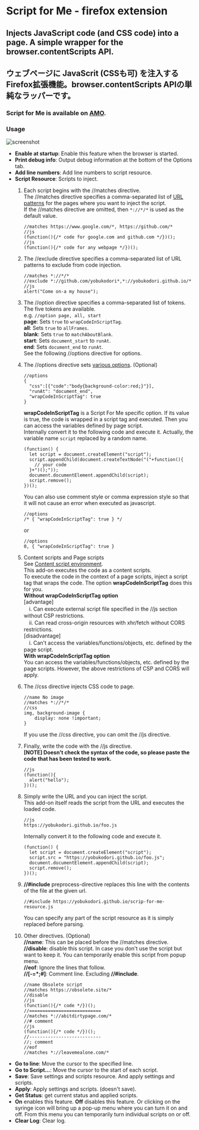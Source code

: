 # Script for Me - firefox extension
## Injects JavaScript code (and CSS code) into a page. A simple wrapper for the browser.contentScripts API.
## ウェブページに JavaScrit (CSSも可) を注入するFirefox拡張機能。browser.contentScripts APIの単純なラッパーです。
### Script for Me is available on [AMO](https://addons.mozilla.org/firefox/addon/script-for-me/).
### Usage
![screenshot](https://user-images.githubusercontent.com/32874862/229333369-2c64db2a-bff3-4333-99a3-3236d3c5b805.jpg)
- **Enable at startup**: Enable this feature when the browser is started.  
- **Print debug info**:  Output debug information at the bottom of the Options tab.  
- **Add line numbers**:  Add line numbers to script resource.  
- **Script Resource**: Scripts to inject.    
  1. Each script begins with the //matches directive.  
The //matches directive specifies a comma-separated list of [URL patterns](https://developer.mozilla.org/docs/Mozilla/Add-ons/WebExtensions/Match_patterns) for the pages where you want to inject the script.  
If the //matches directive are omitted, then ` *://*/* ` is used as the default value.
        ```
        //matches https://www.google.com/*, https://github.com/*
        //js
        (function(){/* code for google.com and github.com */})();
        //js
        (function(){/* code for any webpage */})();
        
        ```
  1. The //exclude directive specifies a comma-separated list of URL patterns to exclude from code injection.
        ```
        //matches *://*/*
        //exclude *://github.com/yobukodori*,*://yobukodori.github.io/*
        //js
        alert("Come on-a my house");
        ```
  1. The //option directive specifies a comma-separated list of tokens. The five tokens are available.  
    e.g. `//option page, all, start`  
     **page**: Sets `true` to `wrapCodeInScriptTag`.  
     **all**: Sets `true` to `allFrames`.  
     **blank**: Sets `true` to `matchAboutBlank`.  
     **start**: Sets `document_start` to `runAt`.  
     **end**: Sets `document_end` to `runAt`.  
    See the following //options directive for options.  
  1. The //options directive sets [various options](https://developer.mozilla.org/docs/Mozilla/Add-ons/WebExtensions/API/contentScripts/register). (Optional)  
        ```
        //options  
        {  
          "css":[{"code":"body{background-color:red;}"}],
          "runAt": "document_end",  
          "wrapCodeInScriptTag": true
        }
        ```
        **wrapCodeInScriptTag** is a Script For Me specific option. If its value is true, the code is wrapped in a script tag and executed. Then you can access the variables defined by page script.  
Internally convert it to the following code and execute it. Actually, the variable name ` script ` replaced by a random name.  
        ```
        (function() {  
          let script = document.createElement("script");  
          script.appendChild(document.createTextNode("("+function(){  
            // your code  
          }+")();"));  
          document.documentElement.appendChild(script);  
          script.remove();  
        })();  
        ```
        You can also use comment style or comma expression style so that it will not cause an error when executed as javascript.
        ```
        //options  
        /* { "wrapCodeInScriptTag": true } */  
        ```
        or
        ```
        //options  
        0, { "wrapCodeInScriptTag": true }
        ```
  1. Content scripts and Page scripts  
  See [Content script environment](https://developer.mozilla.org/docs/Mozilla/Add-ons/WebExtensions/Content_scripts#Content_script_environment).  
  This add-on executes the code as a content scripts.  
  To execute the code in the context of a page scripts, inject a script tag that wraps the code. The option **wrapCodeInScriptTag** does this for you.  
  **Without wrapCodeInScriptTag option**  
    [advantage]  
    　i. Can execute external script file specified in the //js section without CSP restrictions.  
    　ii. Can read cross-origin resources with xhr/fetch without CORS restrictions.  
    [disadvantage]  
    　i. Can't access the variables/functions/objects, etc. defined by the page script.   
  **With wrapCodeInScriptTag option**  
  You can access the variables/functions/objects, etc. defined by the page scripts. However, the above restrictions of CSP and CORS will apply.  
  1. The //css directive injects CSS code to page.  
        ```
        //name No image
        //matches *://*/*
        //css
        img, background-image {
            display: none !important;
        }
        ```
        If you use the //css directive, you can omit the //js directive.  
  1. Finally, write the code with the //js directive.  
  **[NOTE] Doesn't check the syntax of the code, so please paste the code that has been tested to work.**  
        ```
        //js  
        (function(){
          alert("hello");
        })();
        ```
  1. Simply write the URL and you can inject the script.  
  This add-on itself reads the script from the URL and executes the loaded code.  
        ```
        //js  
        https://yobukodori.github.io/foo.js  
        ```
        Internally convert it to the following code and execute it.  
        ```
        (function() {  
          let script = document.createElement("script");  
          script.src = "https://yobukodori.github.io/foo.js";  
          document.documentElement.appendChild(script);  
          script.remove();  
        })();  
        ```
  1. **//#include** preprocess-directive replaces this line with the contents of the file at the given url.
        ```
        //#include https://yobukodori.github.io/scrip-for-me-resource.js
        ```
        You can specify any part of the script resource as it is simply replaced before parsing.  
        
  1. Other directives. (Optional)  
  **//name**: This can be placed before the //matches directive.  
  **//disable**: disable this script. In case you don't use the script but want to keep it. You can temporarily enable this script from popup menu.  
  **//eof**: Ignore the lines that follow.    
  **//[-=*;#]**: Comment line. Excluding **//#include**.  
        ```
        //name Obsolete script  
        //matches https://obsolete.site/*
        //disable
        //js  
        (function(){/* code */})();  
        //===========================
        //matches *://abitdirtypage.com/*  
        //# comment
        //js  
        (function(){/* code */})();  
        //---------------------------  
        //; comment  
        //eof  
        //matches *://leavemealone.com/*  
        ```
- **Go to line**: Move the cursor to the specified line.
- **Go to Script...**: Move the cursor to the start of each script.
- **Save**: Save settings and scripts resource. And apply settings and scripts.
- **Apply**: Apply settings and scripts. (doesn't save).
- **Get Status**: get current status and applied scripts.
- **On** enables this feature. **Off** disables this feature. Or clicking on the syringe icon will bring up a pop-up menu where you can turn it on and off. From this menu you can temporarily turn individual scripts on or off.
- **Clear Log**: Clear log.
